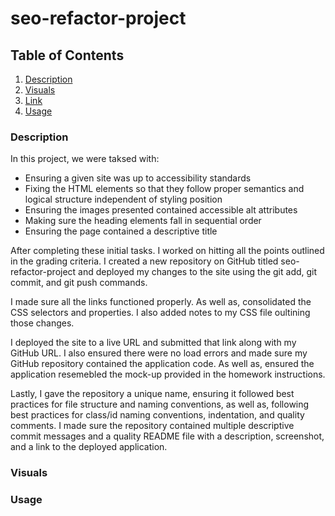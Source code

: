 # seo-refactor-project

## Table of Contents
1. [Description](#Description)
2. [Visuals](#Visuals)
3. [Link](#Link)
3. [Usage](#Usage)

### Description  
In this project, we were taksed with:  

- Ensuring a given site was up to accessibility standards
- Fixing the HTML elements so that they follow proper semantics and logical structure independent of styling position
- Ensuring the images presented contained accessible alt attributes
- Making sure the heading elements fall in sequential order
- Ensuring the page contained a descriptive title  

After completing these initial tasks. I worked on hitting all the points outlined in the grading criteria. I created a new repository on GitHub titled seo-refactor-project and deployed my changes to the site using the git add, git commit, and git push commands.  

I made sure all the links functioned properly. As well as, consolidated the CSS selectors and properties. I also added notes to my CSS file oultining those changes.  

I deployed the site to a live URL and submitted that link along with my GitHub URL. I also ensured there were no load errors and made sure my GitHub repository contained the application code. As well as, ensured the application resemebled the mock-up provided in the homework instructions.  

Lastly, I gave the repository a unique name, ensuring it followed best practices for file structure and naming conventions, as well as, following best practices for class/id naming conventions, indentation, and quality comments. I made sure the repository contained multiple descriptive commit messages and a quality README file with a description, screenshot, and a link to the deployed application. 

### Visuals

### Usage

